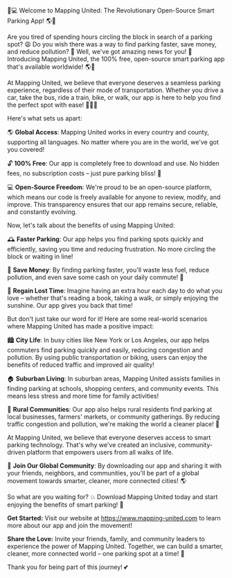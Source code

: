 🚗💻 Welcome to Mapping United: The Revolutionary Open-Source Smart Parking App! 🌎💪

Are you tired of spending hours circling the block in search of a parking spot? 😩 Do you wish there was a way to find parking faster, save money, and reduce pollution? 🌟 Well, we've got amazing news for you! 📣 Introducing Mapping United, the 100% free, open-source smart parking app that's available worldwide! 🌎👀

At Mapping United, we believe that everyone deserves a seamless parking experience, regardless of their mode of transportation. Whether you drive a car, take the bus, ride a train, bike, or walk, our app is here to help you find the perfect spot with ease! 🚴‍♀️💨

Here's what sets us apart:

🌎 **Global Access**: Mapping United works in every country and county, supporting all languages. No matter where you are in the world, we've got you covered!

🔓 **100% Free**: Our app is completely free to download and use. No hidden fees, no subscription costs – just pure parking bliss! 💸

💻 **Open-Source Freedom**: We're proud to be an open-source platform, which means our code is freely available for anyone to review, modify, and improve. This transparency ensures that our app remains secure, reliable, and constantly evolving.

Now, let's talk about the benefits of using Mapping United:

🕰️ **Faster Parking**: Our app helps you find parking spots quickly and efficiently, saving you time and reducing frustration. No more circling the block or waiting in line!

💸 **Save Money**: By finding parking faster, you'll waste less fuel, reduce pollution, and even save some cash on your daily commute! 🚀

🌟 **Regain Lost Time**: Imagine having an extra hour each day to do what you love – whether that's reading a book, taking a walk, or simply enjoying the sunshine. Our app gives you back that time!

But don't just take our word for it! Here are some real-world scenarios where Mapping United has made a positive impact:

🏙️ **City Life**: In busy cities like New York or Los Angeles, our app helps commuters find parking quickly and easily, reducing congestion and pollution. By using public transportation or biking, users can enjoy the benefits of reduced traffic and improved air quality!

🏠 **Suburban Living**: In suburban areas, Mapping United assists families in finding parking at schools, shopping centers, and community events. This means less stress and more time for family activities!

🌳 **Rural Communities**: Our app also helps rural residents find parking at local businesses, farmers' markets, or community gatherings. By reducing traffic congestion and pollution, we're making the world a cleaner place! 🌼

At Mapping United, we believe that everyone deserves access to smart parking technology. That's why we've created an inclusive, community-driven platform that empowers users from all walks of life.

🌟 **Join Our Global Community**: By downloading our app and sharing it with your friends, neighbors, and communities, you'll be part of a global movement towards smarter, cleaner, more connected cities! 🌎

So what are you waiting for? 💥 Download Mapping United today and start enjoying the benefits of smart parking! 📲

**Get Started:** Visit our website at https://www.mapping-united.com to learn more about our app and join the movement!

**Share the Love:** Invite your friends, family, and community leaders to experience the power of Mapping United. Together, we can build a smarter, cleaner, more connected world – one parking spot at a time! 🌟

Thank you for being part of this journey! 💕